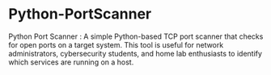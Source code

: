 # Python-PortScanner
Python Port Scanner : A simple Python-based TCP port scanner that checks for open ports on a target system. This tool is useful for network administrators, cybersecurity students, and home lab enthusiasts to identify which services are running on a host.  
